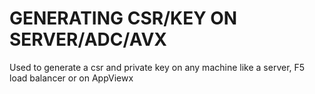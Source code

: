 # GENERATING CSR/KEY ON SERVER/ADC/AVX
 Used to generate a csr and private key on any machine like a server, F5 load balancer or on AppViewx

